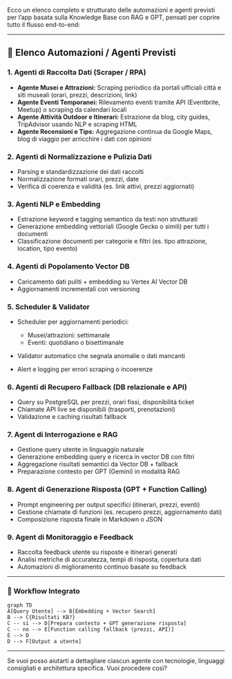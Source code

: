 Ecco un elenco completo e strutturato delle automazioni e agenti previsti per l’app basata sulla Knowledge Base con RAG e GPT, pensati per coprire tutto il flusso end-to-end:

---

## 🚀 Elenco Automazioni / Agenti Previsti

### 1. **Agenti di Raccolta Dati (Scraper / RPA)**

* **Agente Musei e Attrazioni:**
  Scraping periodico da portali ufficiali città e siti museali (orari, prezzi, descrizioni, link)
* **Agente Eventi Temporanei:**
  Rilevamento eventi tramite API (Eventbrite, Meetup) o scraping da calendari locali
* **Agente Attività Outdoor e Itinerari:**
  Estrazione da blog, city guides, TripAdvisor usando NLP e scraping HTML
* **Agente Recensioni e Tips:**
  Aggregazione continua da Google Maps, blog di viaggio per arricchire i dati con opinioni

### 2. **Agenti di Normalizzazione e Pulizia Dati**

* Parsing e standardizzazione dei dati raccolti
* Normalizzazione formati orari, prezzi, date
* Verifica di coerenza e validità (es. link attivi, prezzi aggiornati)

### 3. **Agenti NLP e Embedding**

* Estrazione keyword e tagging semantico da testi non strutturati
* Generazione embedding vettoriali (Google Gecko o simili) per tutti i documenti
* Classificazione documenti per categorie e filtri (es. tipo attrazione, location, tipo evento)

### 4. **Agenti di Popolamento Vector DB**

* Caricamento dati puliti + embedding su Vertex AI Vector DB
* Aggiornamenti incrementali con versioning

### 5. **Scheduler & Validator**

* Scheduler per aggiornamenti periodici:

  * Musei/attrazioni: settimanale
  * Eventi: quotidiano o bisettimanale
* Validator automatico che segnala anomalie o dati mancanti
* Alert e logging per errori scraping o incoerenze

### 6. **Agenti di Recupero Fallback (DB relazionale e API)**

* Query su PostgreSQL per prezzi, orari fissi, disponibilità ticket
* Chiamate API live se disponibili (trasporti, prenotazioni)
* Validazione e caching risultati fallback

### 7. **Agent di Interrogazione e RAG**

* Gestione query utente in linguaggio naturale
* Generazione embedding query e ricerca in vector DB con filtri
* Aggregazione risultati semantici da Vector DB + fallback
* Preparazione contesto per GPT (Gemini) in modalità RAG

### 8. **Agent di Generazione Risposta (GPT + Function Calling)**

* Prompt engineering per output specifici (itinerari, prezzi, eventi)
* Gestione chiamate di funzioni (es. recupero prezzi, aggiornamento dati)
* Composizione risposta finale in Markdown o JSON

### 9. **Agent di Monitoraggio e Feedback**

* Raccolta feedback utente su risposte e itinerari generati
* Analisi metriche di accuratezza, tempi di risposta, copertura dati
* Automazioni di miglioramento continuo basate su feedback

---

### 🔄 **Workflow Integrato**

```mermaid
graph TD
A[Query Utente] --> B[Embedding + Vector Search]
B --> C{Risultati KB?}
C -- sì --> D[Prepara contesto + GPT generazione risposta]
C -- no --> E[Function calling fallback (prezzi, API)]
E --> D
D --> F[Output a utente]
```

---

Se vuoi posso aiutarti a dettagliare ciascun agente con tecnologie, linguaggi consigliati e architettura specifica. Vuoi procedere così?
